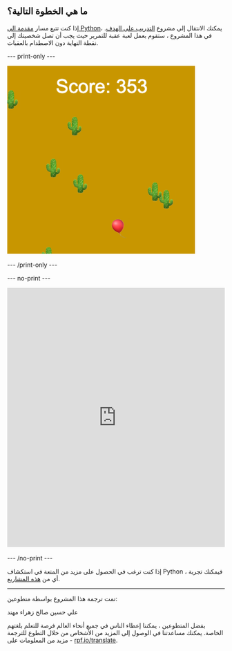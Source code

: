 ## ما هي الخطوة التالية؟

إذا كنت تتبع مسار [مقدمة الى Python](https://projects.raspberrypi.org/ar-SA/raspberrypi/python-intro)، يمكنك الانتقال إلى مشروع [التدريب على الهدف](https://projects.raspberrypi.org/ar-SA/projects/dont-collide). في هذا المشروع ، ستقوم بعمل لعبة عقبة للتمرير حيث يجب أن تصل شخصيتك إلى نقطة النهاية دون الاصطدام بالعقبات.

--- print-only ---

![مثال على إنشاء من مشروع لا تصطدم يظهر منطادًا يطفو في الصحراء مع الصبار](images/dont-collide.png)

--- /print-only ---

--- no-print ---

<iframe src="https://trinket.io/embed/python/974800f4ef?outputOnly=true&start=result" width="100%" height="600" frameborder="0" marginwidth="0" marginheight="0" allowfullscreen></iframe>


--- /no-print ---

إذا كنت ترغب في الحصول على مزيد من المتعة في استكشاف Python ، فيمكنك تجربة أي من [هذه المشاريع](https://projects.raspberrypi.org/ar-SA/projects?software%5B%5D=python).

***
تمت ترجمة هذا المشروع بواسطة متطوعين:

علي حسين صالح
زهراء مهند

بفضل المتطوعين ، يمكننا إعطاء الناس في جميع أنحاء العالم فرصة للتعلم بلغتهم الخاصة. يمكنك مساعدتنا في الوصول إلى المزيد من الأشخاص من خلال التطوع للترجمة - مزيد من المعلومات على [rpf.io/translate](https://rpf.io/translate).
